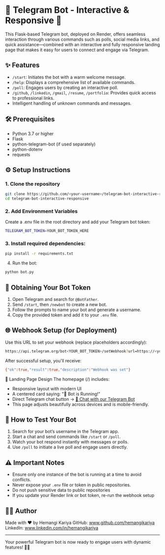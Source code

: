 # 🚀 Telegram Bot - Interactive & Responsive 🤖

This Flask-based Telegram bot, deployed on Render, offers seamless interaction through various commands such as polls, social media links, and quick assistance—combined with an interactive and fully responsive landing page that makes it easy for users to connect and engage via Telegram.

## ✨ Features

- `/start`: Initiates the bot with a warm welcome message.
- `/help`: Displays a comprehensive list of available commands.
- `/poll`: Engages users by creating an interactive poll.
- `/github`, `/linkedin`, `/gmail`, `/resume`, `/portfolio`: Provides quick access to professional links.
- Intelligent handling of unknown commands and messages.

## 🛠️ Prerequisites

- Python 3.7 or higher
- Flask
- python-telegram-bot (if used separately)
- python-dotenv
- requests

## ⚙️ Setup Instructions

### 1. Clone the repository
```bash
git clone https://github.com/<your-username>/telegram-bot-interactive-responsive.git
cd telegram-bot-interactive-responsive
```

### 2. Add Environment Variables
Create a .env file in the root directory and add your Telegram bot token:
```bash
TELEGRAM_BOT_TOKEN=YOUR_BOT_TOKEN_HERE
```

### 3. Install required dependencies:
```bash
pip install -r requirements.txt
```

4. Run the bot:
```bash
python bot.py
```

## 🔑 Obtaining Your Bot Token

1. Open Telegram and search for `@BotFather`.
2. Send `/start`, then `/newbot` to create a new bot.
3. Follow the prompts to name your bot and generate a username.
4. Copy the provided token and add it to your `.env` file.

## 🌐 Webhook Setup (for Deployment)
Use this URL to set your webhook (replace placeholders accordingly):
```bash
https://api.telegram.org/bot<YOUR_BOT_TOKEN>/setWebhook?url=https://<your-app-name>.onrender.com/
```
After successful setup, you'll receive:
```bash
{"ok":true,"result":true,"description":"Webhook was set"}
```

🎨 Landing Page Design
The homepage (/) includes:
- Responsive layout with modern UI
- A centered card saying: "🤖 Bot is Running!"
- Direct Telegram chat button → [💬 Chat with our Telegram Bot](https://t.me/TeleSmartPy_Bot)
- This page adjusts beautifully across devices and is mobile-friendly.

## 🚀 How to Test Your Bot

1. Search for your bot’s username in the Telegram app.
2. Start a chat and send commands like `/start` or `/poll`.
3. Watch your bot respond instantly with messages or polls.
4. Use `/poll` to initiate a live poll and engage users directly.

## ⚠️ Important Notes

- Ensure only one instance of the bot is running at a time to avoid conflicts.
- Never expose your `.env` file or token in public repositories.
- Do not push sensitive data to public repositories
- If you update your Render link or bot token, re-run the webhook setup

## 🙋‍♀️ Author
Made with ❤️ by Hemangi Kariya
GitHub: www.github.com/hemangikariya
LinkedIn: www.linkedin.com/in/hemangikariya

---

Your powerful Telegram bot is now ready to engage users with dynamic features! 🎉🤖
